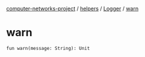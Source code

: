 [computer-networks-project](../../index.md) / [helpers](../index.md) / [Logger](index.md) / [warn](./warn.md)

# warn

`fun warn(message: String): Unit`